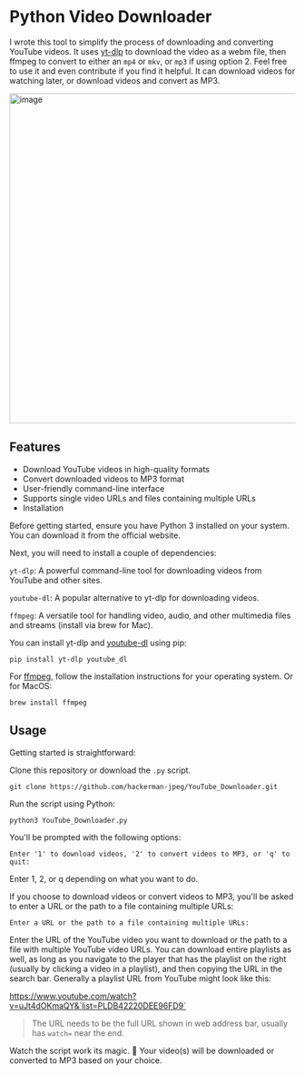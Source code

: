 # Python Video Downloader

I wrote this tool to simplify the process of downloading and converting YouTube videos. It uses [yt-dlp](https://github.com/yt-dlp/yt-dlp) to download the video as a webm file, then ffmpeg to convert to either an `mp4` or `mkv`, or `mp3` if using option 2. Feel free to use it and even contribute if you find it helpful. It can download videos for watching later, or download videos and convert as MP3. 

<img width="580" alt="image" src="https://user-images.githubusercontent.com/41294610/233874563-947c3a0b-c54c-4b62-84fc-1413641317c5.png">


## Features

- Download YouTube videos in high-quality formats
- Convert downloaded videos to MP3 format
- User-friendly command-line interface
- Supports single video URLs and files containing multiple URLs
- Installation

Before getting started, ensure you have Python 3 installed on your system. You can download it from the official website.

Next, you will need to install a couple of dependencies:

`yt-dlp`: A powerful command-line tool for downloading videos from YouTube and other sites. 

`youtube-dl`: A popular alternative to yt-dlp for downloading videos.

`ffmpeg`: A versatile tool for handling video, audio, and other multimedia files and streams (install via brew for Mac).

You can install yt-dlp and [youtube-dl](https://github.com/ytdl-org/youtube-dl) using pip:

```
pip install yt-dlp youtube_dl
```
For [ffmpeg](https://ffmpeg.org/download.html), follow the installation instructions for your operating system. Or for MacOS:

```
brew install ffmpeg
```

## Usage

Getting started is straightforward:

Clone this repository or download the `.py` script.

```
git clone https://github.com/hackerman-jpeg/YouTube_Downloader.git

```

Run the script using Python:

```
python3 YouTube_Downloader.py
```

You'll be prompted with the following options:

`Enter '1' to download videos, '2' to convert videos to MP3, or 'q' to quit:`

Enter 1, 2, or q depending on what you want to do.


If you choose to download videos or convert videos to MP3, you'll be asked to enter a URL or the path to a file containing multiple URLs:

`Enter a URL or the path to a file containing multiple URLs:`

Enter the URL of the YouTube video you want to download or the path to a file with multiple YouTube video URLs. You can download entire playlists as well, as long as you navigate to the player that has the playlist on the right (usually by clicking a video in a playlist), and then copying the URL in the search bar. Generally a playlist URL from YouTube might look like this: 

https://www.youtube.com/watch?v=uJt4dOKmaQY&`list=PLDB42220DEE96FD9`

>  The URL needs to be the full URL shown in web address bar, usually has `watch=` near the end. 


Watch the script work its magic. 🎉 Your video(s) will be downloaded or converted to MP3 based on your choice.

